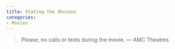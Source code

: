 ```yaml
---
title: Stating the Obvious
categories:
- Movies
---
```


> Please, no calls or texts during the movie.
> — AMC Theatres
